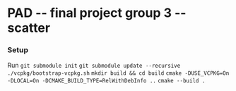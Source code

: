 # PAD -- final project group 3 -- scatter

### Setup

Run
`git submodule init`
`git submodule update --recursive`
`./vcpkg/bootstrap-vcpkg.sh`
`mkdir build && cd build`
`cmake -DUSE_VCPKG=On -DLOCAL=On -DCMAKE_BUILD_TYPE=RelWithDebInfo ..`
`cmake --build .`

